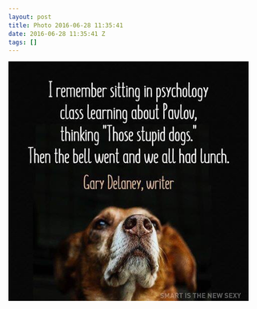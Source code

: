 ```yaml
---
layout: post
title: Photo 2016-06-28 11:35:41
date: 2016-06-28 11:35:41 Z
tags: []
---
```

![](/media/2016/06/146600172254.jpg)
